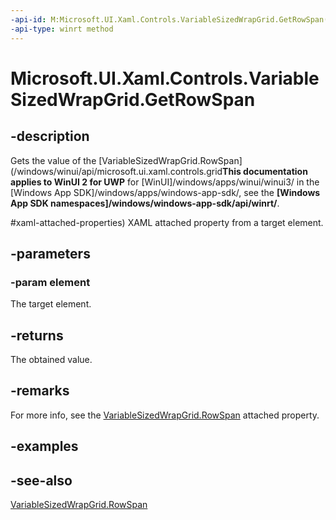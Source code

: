 ```yaml
---
-api-id: M:Microsoft.UI.Xaml.Controls.VariableSizedWrapGrid.GetRowSpan(Microsoft.UI.Xaml.UIElement)
-api-type: winrt method
---
```


<!-- Method syntax
public int GetRowSpan(Windows.UI.Xaml.UIElement element)
-->

# Microsoft.UI.Xaml.Controls.VariableSizedWrapGrid.GetRowSpan

## -description
Gets the value of the [VariableSizedWrapGrid.RowSpan](/windows/winui/api/microsoft.ui.xaml.controls.grid**This documentation applies to WinUI 2 for UWP** for [WinUI]/windows/apps/winui/winui3/ in the [Windows App SDK]/windows/apps/windows-app-sdk/, see the **[Windows App SDK namespaces]/windows/windows-app-sdk/api/winrt/**.

#xaml-attached-properties) XAML attached property from a target element.

## -parameters
### -param element
The target element.

## -returns
The obtained value.

## -remarks
For more info, see the [VariableSizedWrapGrid.RowSpan](/windows/winui/api/microsoft.ui.xaml.controls.grid#xaml-attached-properties) attached property.

## -examples

## -see-also
[VariableSizedWrapGrid.RowSpan](/windows/winui/api/microsoft.ui.xaml.controls.grid#xaml-attached-properties)
